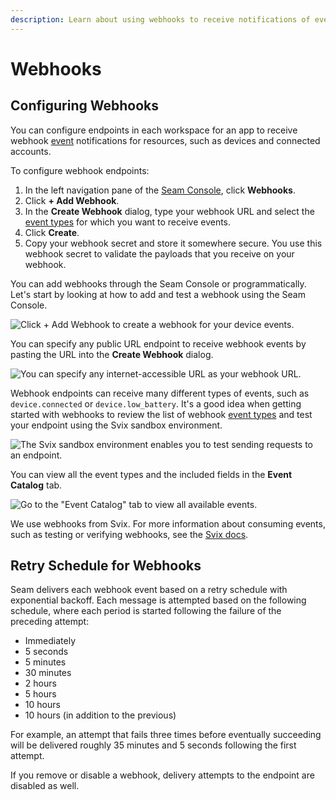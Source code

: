 ```yaml
---
description: Learn about using webhooks to receive notifications of events.
---
```


# Webhooks

## Configuring Webhooks

You can configure endpoints in each workspace for an app to receive webhook [event](../api-clients/events/) notifications for resources, such as devices and connected accounts.

To configure webhook endpoints:

1. In the left navigation pane of the [Seam Console](https://console.seam.co/), click **Webhooks**.
2. Click **+ Add Webhook**.
3. In the **Create Webhook** dialog, type your webhook URL and select the [event types](../api-clients/events/#event-types) for which you want to receive events.
4. Click **Create**.
5. Copy your webhook secret and store it somewhere secure. You use this webhook secret to validate the payloads that you receive on your webhook.

You can add webhooks through the Seam Console or programmatically. Let's start by looking at how to add and test a webhook using the Seam Console.

![Click + Add Webhook to create a webhook for your device events.](<../.gitbook/assets/image (22).png>)

You can specify any public URL endpoint to receive webhook events by pasting the URL into the **Create Webhook** dialog.

![You can specify any internet-accessible URL as your webhook URL.](<../.gitbook/assets/image (24).png>)

Webhook endpoints can receive many different types of events, such as `device.connected` or `device.low_battery`. It's a good idea when getting started with webhooks to review the list of webhook [event types](../api-clients/events/#event-types) and test your endpoint using the Svix sandbox environment.

![The Svix sandbox environment enables you to test sending requests to an endpoint.](<../.gitbook/assets/image (15).png>)

You can view all the event types and the included fields in the **Event Catalog** tab.

![Go to the "Event Catalog" tab to view all available events.](<../.gitbook/assets/image (27).png>)

We use webhooks from Svix. For more information about consuming events, such as testing or verifying webhooks, see the [Svix docs](https://docs.svix.com/receiving/introduction).

## Retry Schedule for Webhooks

Seam delivers each webhook event based on a retry schedule with exponential backoff. Each message is attempted based on the following schedule, where each period is started following the failure of the preceding attempt:

* Immediately
* 5 seconds
* 5 minutes
* 30 minutes
* 2 hours
* 5 hours
* 10 hours
* 10 hours (in addition to the previous)

For example, an attempt that fails three times before eventually succeeding will be delivered roughly 35 minutes and 5 seconds following the first attempt.

If you remove or disable a webhook, delivery attempts to the endpoint are disabled as well.
